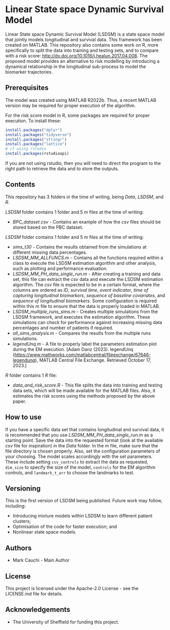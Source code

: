 # Linear State space Dynamic Survival Model
 Linear State space Dynamic Survival Model (LSDSM) is a state space model that jointly models longitudinal and survival data. This framework has been created on MATLAB. This repository also contains some work on R, more specifically to split the data into training and testing sets, and to compare with a risk score: http://dx.doi.org/10.1016/j.healun.2017.04.008. The proposed model provides an alternative to risk modelling by introducing a dynamical relationship in the longitudinal sub-process to model the biomarker trajectories.

 ## Prerequisites
  The model was created using MATLAB R2022b. Thus, a recent MATLAB version may be required for proper execution of the algorithm.

  For the risk score model in R, some packages are required for proper execution. To install these:
  ```r
  install.packages("dplyr")
  install.packages("tidyverse")
  install.packages("stringr")
  install.packages("lattice")
  # if using rstudio
  install.packages(rstudioapi)
  ```

  If you are not using rstudio, then you will need to direct the program to the right path to retrieve the data and to store the outputs.

 ## Contents
  This repository has 3 folders in the time of writing, being _Data_, _LSDSM_, and _R_. 

  _LSDSM_ folder contains 1 folder and 5 _m_ files at the time of writing:
  - *BPC_dataset.csv* - Contains an example of how the _csv_ files should be stored based on the PBC dataset.
  
  _LSDSM_ folder contains 1 folder and 5 _m_ files at the time of writing:
  - *sims_t30* - Contains the results obtained from the simulations at different missing data percentages.
  - *LSDSM_MM_ALLFUNCS.m* - Contains all the functions required within a class to execute the LSDSM estimation algorithm and other analysis, such as plotting and performance evaluation.
  - *LSDSM_MM_PH_data_single_run.m* - After creating a training and data set, this file can extract the _csv_ data and execute the LSDSM estimation algorithm. The _csv_ file is expected to be in a certain format, where the columns are ordered as _ID_, _survival time_, _event indicator_, _time of capturing longitudinal biomarkers_, _sequence of baseline covariates_, and _sequence of longitudinal biomarkers_. Some configuration is required within this _m_ file to ensure that the data is properly loaded in MATLAB.
  - *LSDSM_multiple_runs_sims.m* - Creates multiple simulations from the LSDSM framework, and executes the estimation algorithm. These simulations can check for performance against increasing missing data percentages and number of patients if required.
  - *all_sims_analysis.m* - Compares the results from the multiple runs simulations.
  - *legendUnq.m* - A file to properly label the parameters estimation plot during the EM execution. [Adam Danz (2023). legendUnq (https://www.mathworks.com/matlabcentral/fileexchange/67646-legendunq), MATLAB Central File Exchange. Retrieved October 17, 2023.]
  
  _R_ folder contains 1 _R_ file:
  - *data_and_risk_score.R* - This file splits the data into training and testing data sets, which will be made available for the MATLAB files. Also, it estimates the risk scores using the methods proposed by the above paper.

 ## How to use
 If you have a specific data set that contains longitudinal and survival data, it is recommended that you use *LSDSM_MM_PH_data_single_run.m* as a starting point. Save the data into the requested format (look at the available _csv_ file for inspiration) in the _Data_ folder. In the _m_ file, make sure that the file directory is chosen properly. Also, set the configuration parameters of your choosing. The model scales accordingly with the set parameters. These include setting `csv_controls` to extract the data as requested, `dim_size` to specify the size of the model, `controls` for the EM algorithm controls, and `landmark_t_arr` to choose the landmarks to test.

 ## Versioning
 This is the first version of LSDSM being published. Future work may follow, including:
 - Introducing mixture models within LSDSM to learn different patient clusters;
 - Optimisation of the code for faster execution; and
 - Nonlinear state space models.

 ## Authors
 - Mark Cauchi - Main Author

 ## License
 This project is licensed under the Apache-2.0 License - see the LICENSE.md file for details.

 ## Acknowledgements
 - The University of Sheffield for funding this project.